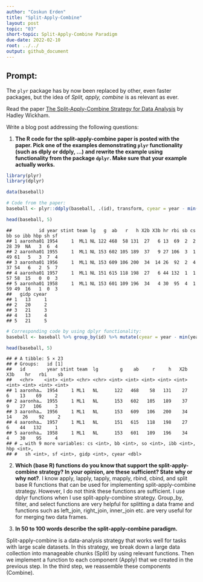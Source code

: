 ```yaml
---
author: "Coskun Erden"
title: "Split-Apply-Combine"
layout: post
topic: "03"
short-topic: Split-Apply-Combine Paradigm
due-date: 2022-02-10
root: ../../
output: github_document
---
```


## Prompt:

The `plyr` package has by now been replaced by other, even faster packages, but the idea of *Split, apply, combine* is as relevant as ever.

Read the paper [The Split-Apply-Combine Strategy for Data Analysis](https://www.jstatsoft.org/article/view/v040i01) by Hadley Wickham.


Write a blog post addressing the following questions: 

1. **The R code for the split-apply-combine paper is posted with the paper. Pick one of the examples demonstrating `plyr` functionality (such as dlply or ddply, ...) and rewrite the example using functionality from the package `dplyr`. Make sure that your example actually works.**


```r
library(plyr)
library(dplyr)
```



```r
data(baseball)

# Code from the paper:
baseball <- plyr::ddply(baseball, .(id), transform, cyear = year - min(year) + 1)

head(baseball, 5)
```

```
##          id year stint team lg   g  ab   r   h X2b X3b hr rbi sb cs bb so ibb hbp sh sf
## 1 aaronha01 1954     1  ML1 NL 122 468  58 131  27   6 13  69  2  2 28 39  NA   3  6  4
## 2 aaronha01 1955     1  ML1 NL 153 602 105 189  37   9 27 106  3  1 49 61   5   3  7  4
## 3 aaronha01 1956     1  ML1 NL 153 609 106 200  34  14 26  92  2  4 37 54   6   2  5  7
## 4 aaronha01 1957     1  ML1 NL 151 615 118 198  27   6 44 132  1  1 57 58  15   0  0  3
## 5 aaronha01 1958     1  ML1 NL 153 601 109 196  34   4 30  95  4  1 59 49  16   1  0  3
##   gidp cyear
## 1   13     1
## 2   20     2
## 3   21     3
## 4   13     4
## 5   21     5
```

```r
# Corresponding code by using dplyr functionality:
baseball <- baseball %>% group_by(id) %>% mutate(cyear = year - min(year)+1)

head(baseball, 5)
```

```
## # A tibble: 5 × 23
## # Groups:   id [1]
##   id        year stint team  lg        g    ab     r     h   X2b   X3b    hr   rbi    sb
##   <chr>    <int> <int> <chr> <chr> <int> <int> <int> <int> <int> <int> <int> <int> <int>
## 1 aaronha…  1954     1 ML1   NL      122   468    58   131    27     6    13    69     2
## 2 aaronha…  1955     1 ML1   NL      153   602   105   189    37     9    27   106     3
## 3 aaronha…  1956     1 ML1   NL      153   609   106   200    34    14    26    92     2
## 4 aaronha…  1957     1 ML1   NL      151   615   118   198    27     6    44   132     1
## 5 aaronha…  1958     1 ML1   NL      153   601   109   196    34     4    30    95     4
## # … with 9 more variables: cs <int>, bb <int>, so <int>, ibb <int>, hbp <int>,
## #   sh <int>, sf <int>, gidp <int>, cyear <dbl>
```


2. **Which (base R) functions do you know that support the split-apply-combine strategy? In your opinion, are these sufficient? State why or why not?**. 
I know apply, lapply, tapply, mapply, rbind, cbind, and split base R functions that can be used for implementing split-apply-combine strategy. However, I do not think these functions are sufficient. I use dplyr functions when I use split-apply-combine strategy. Group_by, filter, and select  functions are very helpful for splitting a data frame and functions such as left_join, right_join, inner_join etc. are very useful for for merging two data frames.  

3. **In 50 to 100 words describe the split-apply-combine paradigm.**

Split-apply-combine is a data-analysis strategy that works well for tasks with large scale datasets. In this strategy, we break down a large data collection into manageable chunks (Split) by using relevant functions. Then we implement a function to each component (Apply) that we created in the previous step. In the third step, we reassemble these components (Combine).


 

